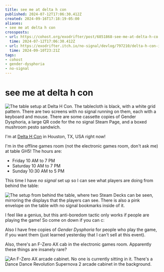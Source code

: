 ```yaml
---
title: see me at delta h con
published: 2024-07-12T17:06:30.412Z
created: 2024-09-16T17:18:19-05:00
aliases:
- see me at delta h con
crossposts:
- url: https://cohost.org/exodrifter/post/6851868-see-me-at-delta-h-co
  time: 2024-07-12T17:06:30.412Z
- url: https://exodrifter.itch.io/no-signal/devlog/797210/delta-h-con-is-a-mess
  time: 2024-09-10T23:21Z
tags:
- cohost
- gender-dysphoria
- no-signal
---
```


# see me at delta h con

![The table setup at Delta H Con. The tablecloth is black, with a white grid pattern. There are two screens with no signal running on them, each with a keyboard and mouse. There are some cassette copies of Gender Dysphoria, a large QR code for the no signal Steam Page, and a boxed mushroom pesto sandwich.](20240712170630-table.jpg)

I'm at [Delta H Con](https://deltahcon.com/) in Houston, TX, USA right now!

I'm in the offline games room (not the electronic games room, don't ask me) at table GH5! The hours are:
- Friday 10 AM to 7 PM
- Saturday 10 AM to 7 PM
- Sunday 10:30 AM to 5 PM

This time I have _no signal_ set up so I can see what players are doing from behind the table:

![The setup from behind the table, where two Steam Decks can be seen, mirroring the displays that the players can see. There is also a pink envelope on the table with no signal bookmarks inside of it.](20240712170630-back.jpg)

I feel like a genius, but this anti-boredom tactic only works if people are playing the game! So come on down if you can c:

Also I have free copies of _Gender Dysphoria_ for people who play the game, if you want them (just learned yesterday that I can't sell at this event).

Also, there's an F-Zero AX cab in the electronic games room. Apparently these things are insanely rare?

![An F-Zero AX arcade cabinet. No one is currently sitting in it. There's a Dance Dance Revolution Supernova 2 arcade cabinet in the background.](20240712170630-fzero.jpg)
